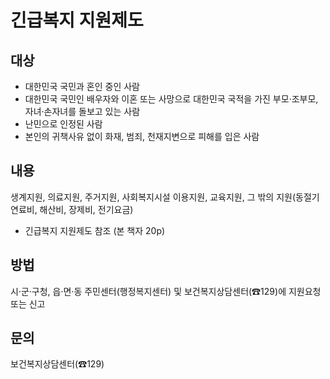 # 긴급복지 지원제도

## 대상
- 대한민국 국민과 혼인 중인 사람
- 대한민국 국민인 배우자와 이혼 또는 사망으로 대한민국 국적을 가진 부모·조부모, 자녀·손자녀를 돌보고 있는 사람
- 난민으로 인정된 사람
- 본인의 귀책사유 없이 화재, 범죄, 천재지변으로 피해를 입은 사람

## 내용
생계지원, 의료지원, 주거지원, 사회복지시설 이용지원, 교육지원, 그 밖의 지원(동절기 연료비, 해산비, 장제비, 전기요금)
- 긴급복지 지원제도 참조 (본 책자 20p)

## 방법
시·군·구청, 읍·면·동 주민센터(행정복지센터) 및 보건복지상담센터(☎129)에 지원요청 또는 신고

## 문의
보건복지상담센터(☎129)
